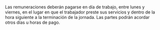 Las remuneraciones deberán pagarse en día de trabajo, entre lunes y viernes, en el lugar en que el trabajador preste sus servicios y dentro de la hora siguiente a la terminación de la jornada. Las partes podrán acordar otros días u horas de pago.